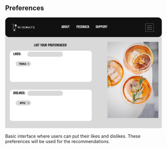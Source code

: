 ## Preferences
![Preference-draft](./Preference-draft.jpg)

Basic interface where users can put their likes and dislikes. These preferences will be used for the recommendations.